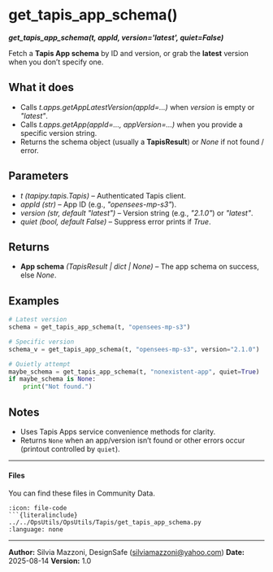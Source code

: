 # get_tapis_app_schema()

***get\_tapis\_app\_schema(t, appId, version='latest', quiet=False)***

Fetch a **Tapis App schema** by ID and version, or grab the **latest** version when you don’t specify one.

## What it does

* Calls *t.apps.getAppLatestVersion(appId=...)* when *version* is empty or *"latest"*.
* Calls *t.apps.getApp(appId=..., appVersion=...)* when you provide a specific version string.
* Returns the schema object (usually a **TapisResult**) or *None* if not found / error.

## Parameters

* *t* *(tapipy.tapis.Tapis)* – Authenticated Tapis client.
* *appId* *(str)* – App ID (e.g., *"opensees-mp-s3"*).
* *version* *(str, default *"latest"*)* – Version string (e.g., *"2.1.0"*) or *"latest"*.
* *quiet* *(bool, default *False*)* – Suppress error prints if *True*.

## Returns

* **App schema** *(TapisResult | dict | None)* – The app schema on success, else *None*.

## Examples

```python
# Latest version
schema = get_tapis_app_schema(t, "opensees-mp-s3")

# Specific version
schema_v = get_tapis_app_schema(t, "opensees-mp-s3", version="2.1.0")

# Quietly attempt
maybe_schema = get_tapis_app_schema(t, "nonexistent-app", quiet=True)
if maybe_schema is None:
    print("Not found.")
```

## Notes

* Uses Tapis Apps service convenience methods for clarity.
* Returns `None` when an app/version isn’t found or other errors occur (printout controlled by `quiet`).

---

#### Files
You can find these files in Community Data.

```{dropdown} get_tapis_app_schema.py
:icon: file-code
```{literalinclude} ../../OpsUtils/OpsUtils/Tapis/get_tapis_app_schema.py
:language: none
```
---

**Author:** Silvia Mazzoni, DesignSafe ([silviamazzoni@yahoo.com](mailto:silviamazzoni@yahoo.com))
**Date:** 2025-08-14
**Version:** 1.0
